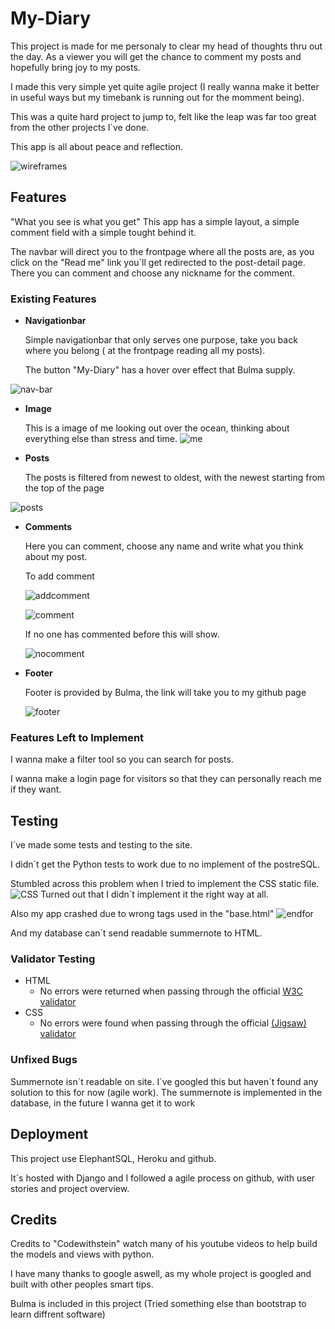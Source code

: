 
# My-Diary

 This project is made for me personaly to clear my head of thoughts thru out the day.
 As a viewer you will get the chance to comment my posts and hopefully bring joy to my posts.

 I made this very simple yet quite agile project (I really wanna make it better in useful ways but my timebank is running out for the momment being).

 This was a quite hard project to jump to, felt like the leap was far too great from the other projects I´ve done.

 This app is all about peace and reflection.

 ![wireframes](my_diary/static/media/read-me-media/wireframes.jpg)

## Features 

"What you see is what you get"
This app has a simple layout, a simple comment field with a simple tought behind it.

The navbar will direct you to the frontpage where all the posts are, as you click on the "Read me" link you´ll get redirected to the post-detail page.
There you can comment and choose any nickname for the comment.


### Existing Features

- __Navigationbar__

    Simple navigationbar that only serves one purpose, take you back where you belong ( at the frontpage reading all my posts).

    The button  "My-Diary" has a hover over effect that Bulma supply.

![nav-bar](my_diary/static/media/read-me-media/nav-bar.jpg)
- __Image__

    This is a image of me looking out over the ocean, thinking about everything else than stress and time.
![me](my_diary/static/media/jag.jpg)
- __Posts__
    
    The posts is filtered from newest to oldest, with the newest starting from the top of the page

![posts](my_diary/static/media/read-me-media/posts.jpg)

- __Comments__

    Here you can comment, choose any name and write what you think about my post.

    To add comment

    ![addcomment](my_diary/static/media/read-me-media/add-comment.jpg)

    ![comment](my_diary/static/media/read-me-media/comments.jpg)

    If no one has commented before this will show.

    ![nocomment](my_diary/static/media/read-me-media/no-comments.jpg)
- __Footer__

    Footer is provided by Bulma, the link will take you to my github page

    ![footer](my_diary/static/media/read-me-media/footer.jpg)

### Features Left to Implement

I wanna make a filter tool so you can search for posts.

I wanna make a login page for visitors so that they can personally reach me if they want.


## Testing 

I´ve made some tests and testing to the site.

I didn´t get the Python tests to work due to no implement of the postreSQL.

Stumbled across this problem when I tried to implement the CSS static file.
![CSS](my_diary/static/media/read-me-media/css-problem.png)
Turned out that I didn´t implement it the right way at all.


Also my app crashed due to wrong tags used in the "base.html"
![endfor](my_diary/static/media/read-me-media/endfor.png)

And my database can´t send readable summernote to HTML.

### Validator Testing 
- HTML
  - No errors were returned when passing through the official [W3C validator](https://validator.w3.org/nu/?doc=https%3A%2F%2Fmy-diary-leetzner.herokuapp.com%2F)
- CSS
  - No errors were found when passing through the official [(Jigsaw) validator](https://jigsaw.w3.org/css-validator/validator?uri=https%3A%2F%2Fmy-diary-leetzner.herokuapp.com%2F&profile=css3svg&usermedium=all&warning=1&vextwarning=&lang=sv)

### Unfixed Bugs

Summernote isn´t readable on site. 
I´ve googled this but haven´t found any solution to this for now (agile work).
The summernote is implemented in the database, in the future I wanna get it to work

## Deployment

This project use ElephantSQL, Heroku and github.

It´s hosted with Django and I followed a agile process on github, with user stories and project overview.

## Credits 

Credits to "Codewithstein" watch many of his youtube videos to help build the models and views with python.

I have many thanks to google aswell, as my whole project is googled and built with other peoples smart tips.

Bulma is included in this project (Tried something else than bootstrap to learn diffrent software)


 